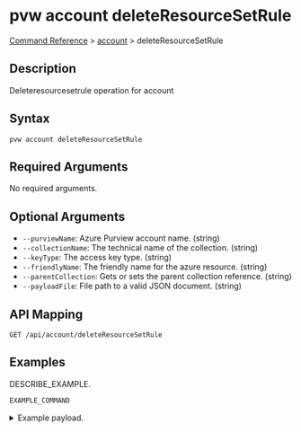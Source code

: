 # pvw account deleteResourceSetRule
[Command Reference](../../../README.md#command-reference) > [account](./main.md) > deleteResourceSetRule

## Description
Deleteresourcesetrule operation for account

## Syntax
```
pvw account deleteResourceSetRule
```

## Required Arguments
No required arguments.

## Optional Arguments
- `--purviewName`: Azure Purview account name. (string)
- `--collectionName`: The technical name of the collection. (string)
- `--keyType`: The access key type. (string)
- `--friendlyName`: The friendly name for the azure resource. (string)
- `--parentCollection`: Gets or sets the parent collection reference. (string)
- `--payloadFile`: File path to a valid JSON document. (string)

## API Mapping
 >  > []()
```
GET /api/account/deleteResourceSetRule
```

## Examples
DESCRIBE_EXAMPLE.
```powershell
EXAMPLE_COMMAND
```
<details><summary>Example payload.</summary>
<p>

```json
PASTE_JSON_HERE
```
</p>
</details>